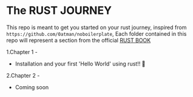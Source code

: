 # The RUST JOURNEY
This repo is meant to get you started on your rust journey, inspired from `https://github.com/0atman/noboilerplate`,
Each folder contained in this repo will represent a section from the official [RUST BOOK](https://doc.rust-lang.org/book/)

1.Chapter 1 -
  - Installation and your first 'Hello World' using rust!! 🦀 

2.Chapter 2 -
  - Coming soon
